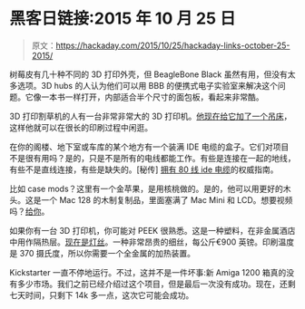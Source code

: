 # 黑客日链接:2015 年 10 月 25 日

> 原文：<https://hackaday.com/2015/10/25/hackaday-links-october-25-2015/>

树莓皮有几十种不同的 3D 打印外壳，但 BeagleBone Black 虽然有用，但没有太多选项。3D hubs 的人认为他们可以用 BBB 的便携式电子实验室来解决这个问题。它像一本书一样打开，内部适合半个尺寸的面包板，看起来非常酷。

3D 打印割草机的人有一台非常非常大的 3D 打印机。[他现在给它加了一个吊床](https://www.facebook.com/fouche3dprinting)，这样他就可以在很长的印刷过程中闲逛。

在你的阁楼、地下室或车库的某个地方有一个装满 IDE 电缆的盒子。它们对项目不是很有用吗？是的，只是不是所有的电线都能工作。有些是连接在一起的地线，有些不是直线连接，有些是缺失的。[秘传] [拥有 80 线 ide 电缆](https://hackaday.io/page/1299-useful-ide-cable-pins)的权威指南。

比如 case mods？这里有一个金苹果，是用核桃做的。是的，他可以用更好的木头。这是一个 Mac 128 的木制复制品，里面塞满了 Mac Mini 和 LCD。想要视频吗？[给你](https://www.youtube.com/watch?v=em0SWRgxnSo)。

如果你有一台 3D 打印机，你可能对 PEEK 很熟悉。这是一种塑料，在非金属酒店中用作隔热层。[现在是灯丝](http://www.indmatec.com/de/shop#!/PEEK-Filaments-for-FDM-3D-Printers-%C3%B81-75mm/p/49145899/category=13004246)。一种非常昂贵的细丝，每公斤€900 英镑。印刷温度是 370 摄氏度，所以你需要一个全金属的加热装置。

Kickstarter 一直不停地运行。不过，这并不是一件坏事:新 Amiga 1200 箱真的没有多少市场。我们之前已经介绍过这个项目，但是最后一次没有成功。现在，还剩七天时间，只剩下 14k 多一点，这次它可能会成功。